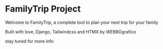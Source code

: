 # FamilyTrip Project

Welcome to FamilyTrip, a complete tool to plan your next trip for your family

Built with love, Django, Tailwindcss and HTMX by WEBBOgrafico

stay tuned for more info